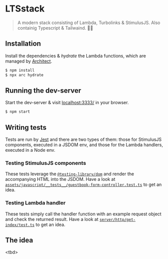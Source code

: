 # LTSstack

> A modern stack consisting of Lambda, Turbolinks & StimulusJS. Also containig Typescript &
> Tailwaind. :man_shrugging:

## Installation

Install the dependencies & _hydrate_ the Lambda functions, which are managed by [Architect](https://arc.codes).

```sh
$ npm install
$ npx arc hydrate
```

## Running the dev-server

Start the dev-server & visit [localhost:3333/](http://localhost:3333/) in your browser.

```sh
$ npm start
```

## Writing tests

Tests are run by [Jest](https://jestjs.io) and there are two types of them: those for StimulusJS
components, executed in a JSDOM env, and those for the Lambda handlers, executed in a Node env.

### Testing StimulusJS components

These tests leverage the [`@testing-library/dom`](https://npm.im/@testing-library/dom) and render
the accompanying HTML into the JSDOM. Have a look at
[`assets/javascript/__tests__/guestbook-form-controller.test.ts`](assets/javascript/__tests__/guestbook-form-controller.test.ts)
to get an idea.

### Testing Lambda handler

These tests simply call the handler function with an example request object and check the returned
result. Have a look at [`server/http/get-index/test.ts`](server/http/get-index/test.ts) to get an
idea.

## The idea

&lt;tbd&gt;
